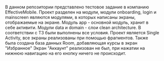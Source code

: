 В данном репозитории представлено тестовое задание в компанию EffectiveMobile. 
Проект разделен на модули, модули onboarding, login и mainscreen являются модулями, в которых написаны экраны, отображаемые на экране.
Модуль app - основной модуль, хранит в себе активити.
Модули data и domain - слои clean architecture.
В соответствии с ТЗ были выполнены все условия.
Проект является Single Activity, все экраны реализованы при помощью фрагментов.
Также была создана база данных Room, добавляющая курсы в экран "Избранное"
Экран "Аккаунт" реализован не был, при нажатии на нижнюю навигацию на его кнопку ничего не происходит.

